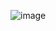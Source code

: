 ![image](https://user-images.githubusercontent.com/77739870/126568519-90075b3f-c00c-41cb-b06b-f8ae3837c02e.png)
